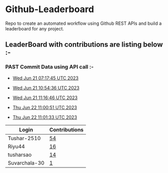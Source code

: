 # Github-Leaderboard
Repo to create an automated workflow using Github REST APIs and build a leaderboard for any project.
## LeaderBoard with contributions are listing below :-

### PAST Commit Data using API call :-

- [Wed Jun 21 07:17:45 UTC 2023](https://us-central1-js-capstone-backend.cloudfunctions.net/api/games/w3gWzPTEz9CNcASsKu1C/scores/)

- [Wed Jun 21 10:54:36 UTC 2023](https://us-central1-js-capstone-backend.cloudfunctions.net/api/games/iBBQCsAljTvrBQFuOb3u/scores/)
- [Wed Jun 21 11:16:46 UTC 2023](https://us-central1-js-capstone-backend.cloudfunctions.net/api/games/z0ksa9TTAIJKY2nrHhi5/scores/)

- [Thu Jun 22 11:00:51 UTC 2023](https://us-central1-js-capstone-backend.cloudfunctions.net/api/games/qSeFhdI6ExsX4YCgD7sH/scores/)

- [Thu Jun 22 11:01:33 UTC 2023](https://us-central1-js-capstone-backend.cloudfunctions.net/api/games/aAaUna9GVjvFuT4bfhSD/scores/)
<!--START_TABLE-->
| Login        | Contributions |
| ------------ | ------------- |
| Tushar-2510 | [54](https://github.com/Sopra-Banking-Software-Interns/Github-Leaderboard/commits?author=Tushar-2510) |
| Riyu44 | [16](https://github.com/Sopra-Banking-Software-Interns/Github-Leaderboard/commits?author=Riyu44) |
| tusharsao | [14](https://github.com/Sopra-Banking-Software-Interns/Github-Leaderboard/commits?author=tusharsao) |
| Suvarchala-30 | [1](https://github.com/Sopra-Banking-Software-Interns/Github-Leaderboard/commits?author=Suvarchala-30) |
<!--END_TABLE-->
